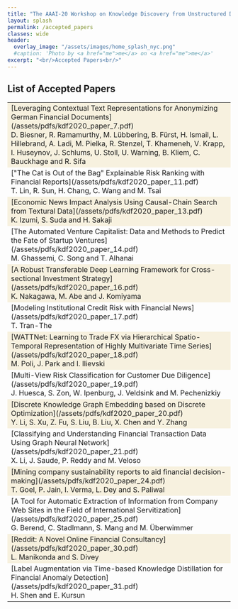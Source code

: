 ```yaml
---
title: "The AAAI-20 Workshop on Knowledge Discovery from Unstructured Data in Financial Services"
layout: splash
permalink: /accepted_papers
classes: wide
header:
  overlay_image: "/assets/images/home_splash_nyc.png"
  #caption: 'Photo by <a href="me">me</a> on <a href="me">me</a>'
excerpt: "<br/>Accepted Papers<br/>"
---
```

<h2>List of Accepted Papers</h2>
<center>
<table>

<tbody>
    <tr bgcolor="#f7f1df">
        <td markdown="span">[Leveraging Contextual Text Representations for Anonymizing German Financial Documents](/assets/pdfs/kdf2020_paper_7.pdf)<br>
            D. Biesner, R. Ramamurthy, M. Lübbering, B. Fürst, H. Ismail, L. Hillebrand, A. Ladi, M. Pielka, R. Stenzel, T. Khameneh, V. Krapp, I. Huseynov, J. Schlums, U. Stoll, U. Warning, B. Kliem, C. Bauckhage and R. Sifa
        </td>
    </tr>
    <tr>
        <td markdown="span">["The Cat is Out of the Bag" Explainable Risk Ranking with Financial Reports](/assets/pdfs/kdf2020_paper_11.pdf)<br>
        T. Lin, R. Sun, H. Chang, C. Wang and M. Tsai
        </td>
    </tr>   
    <tr bgcolor="#f7f1df">
        <td markdown="span">[Economic News Impact Analysis Using Causal-Chain Search from Textural Data](/assets/pdfs/kdf2020_paper_13.pdf)<br>
        K. Izumi, S. Suda and H. Sakaji
        </td>
    </tr>
    <tr>
        <td markdown="span">[The Automated Venture Capitalist: Data and Methods to Predict the Fate of Startup Ventures](/assets/pdfs/kdf2020_paper_14.pdf)<br>
        M. Ghassemi, C. Song and T. Alhanai
        </td>
    </tr>         
    <tr bgcolor="#f7f1df">
        <td markdown="span">[A Robust Transferable Deep Learning Framework for Cross-sectional Investment Strategy](/assets/pdfs/kdf2020_paper_16.pdf)<br>
        K. Nakagawa, M. Abe and J. Komiyama
        </td>
    </tr>
    <tr>
        <td markdown="span">[Modeling Institutional Credit Risk with Financial News](/assets/pdfs/kdf2020_paper_17.pdf)<br>
        T. Tran-The
        </td>
    </tr>  
    <tr bgcolor="#f7f1df">
        <td markdown="span">[WATTNet: Learning to Trade FX via Hierarchical Spatio-Temporal Representation of Highly Multivariate Time Series](/assets/pdfs/kdf2020_paper_18.pdf)<br>
        M. Poli, J. Park and I. Ilievski
        </td>
    </tr>  
    <tr>
        <td markdown="span">[Multi-View Risk Classification for Customer Due Diligence](/assets/pdfs/kdf2020_paper_19.pdf)<br>
        J. Huesca, S. Zon, W. Ipenburg, J. Veldsink and M. Pechenizkiy
        </td>
    </tr>
    <tr bgcolor="#f7f1df">
        <td markdown="span">[Discrete Knowledge Graph Embedding based on Discrete Optimization](/assets/pdfs/kdf2020_paper_20.pdf)<br>
        Y. Li, S. Xu, Z. Fu, S. Liu, B. Liu, X. Chen and Y. Zhang
        </td>
    </tr>  
    <tr>
        <td markdown="span">[Classifying and Understanding Financial Transaction Data Using Graph Neural Network](/assets/pdfs/kdf2020_paper_21.pdf)<br>
        X. Li, J. Saude, P. Reddy and M. Veloso
        </td>
    </tr>
    <tr bgcolor="#f7f1df">
        <td markdown="span">[Mining company sustainability reports to aid financial decision-making](/assets/pdfs/kdf2020_paper_24.pdf)<br>
        T. Goel, P. Jain, I. Verma, L. Dey and S. Paliwal
        </td>
    </tr>  
    <tr>
        <td markdown="span">[A Tool for Automatic Extraction of Information from Company Web Sites in the Field of International Servitization](/assets/pdfs/kdf2020_paper_25.pdf)<br>
        G. Berend, C. Stadlmann, S. Mang and M. Überwimmer
        </td>
    </tr>
    <tr bgcolor="#f7f1df">
        <td markdown="span">[Reddit: A Novel Online Financial Consultancy](/assets/pdfs/kdf2020_paper_30.pdf)<br>
        L. Manikonda and S. Divey
        </td>
    </tr>
    <tr>
        <td markdown="span">[Label Augmentation via Time-based Knowledge Distillation for Financial Anomaly Detection](/assets/pdfs/kdf2020_paper_31.pdf)<br>
        H. Shen and E. Kursun
        </td>
    </tr>
</tbody>
</table>
</center>